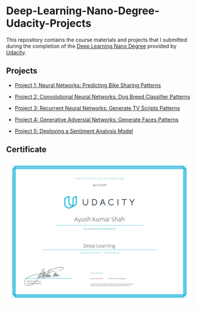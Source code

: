 # Deep-Learning-Nano-Degree-Udacity-Projects

This repository contains the course materials and projects that I submitted during the completion of the [Deep Learning Nano Degree](https://www.udacity.com/course/deep-learning-nanodegree--nd101)
provided by [Udacity](https://www.udacity.com/).

## Projects

- [Project 1: Neural Networks: Predicting Bike Sharing
   Patterns](https://github.com/ayushkumarshah/Deep-Learning-Nano-Degree-Udacity/tree/master/Projects/P1_first_neural_network-275412)

- [Project 2: Convolutional Neural Networks: Dog Breed Classifier
   Patterns](https://github.com/ayushkumarshah/Deep-Learning-Nano-Degree-Udacity/tree/master/Projects/P2_cnn_dog_breed_classifier)

- [Project 3: Recurrent Neural Networks: Generate TV Scripts
   Patterns](https://github.com/ayushkumarshah/Deep-Learning-Nano-Degree-Udacity/tree/master/Projects/P3_RNN_TV_Script_Generation)

- [Project 4: Generative Adversial Networks: Generate Faces
   Patterns](https://github.com/ayushkumarshah/Deep-Learning-Nano-Degree-Udacity/tree/master/Projects/P4_GAN_Face_Generation)

- [Project 5: Deploying a Sentiment Analysis Model](https://github.com/ayushkumarshah/Deep-Learning-Nano-Degree-Udacity/tree/master/Projects/P5_DeployingSentimentAnalysisModel)

## Certificate

![certificate](docs/DeepLearningNanoDegree.jpg)

